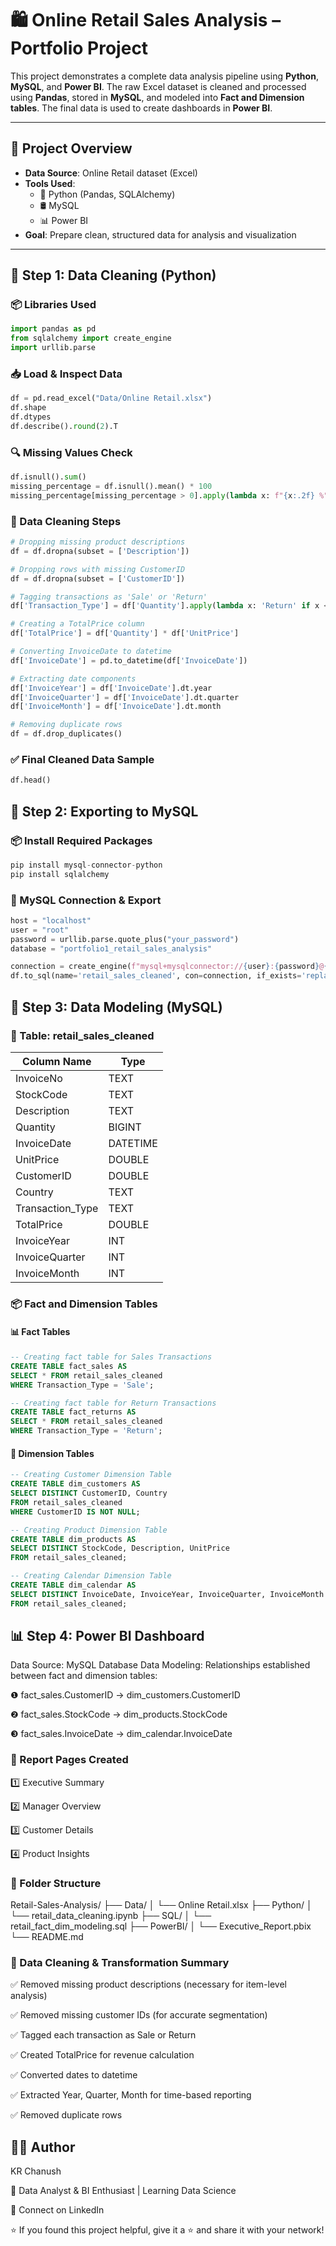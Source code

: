 # 🛍️ Online Retail Sales Analysis – Portfolio Project

This project demonstrates a complete data analysis pipeline using **Python**, **MySQL**, and **Power BI**. The raw Excel dataset is cleaned and processed using **Pandas**, stored in **MySQL**, and modeled into **Fact and Dimension tables**. The final data is used to create dashboards in **Power BI**.

---

## 📌 Project Overview

- **Data Source**: Online Retail dataset (Excel)
- **Tools Used**:
  - 🐍 Python (Pandas, SQLAlchemy)
  - 🛢️ MySQL
  - 📊 Power BI
- **Goal**: Prepare clean, structured data for analysis and visualization

---

## 🧹 Step 1: Data Cleaning (Python)

### 📦 Libraries Used

```python
import pandas as pd
from sqlalchemy import create_engine
import urllib.parse
```

### 📥 Load & Inspect Data
```python
df = pd.read_excel("Data/Online Retail.xlsx")
df.shape
df.dtypes
df.describe().round(2).T
```

### 🔍 Missing Values Check
```python
df.isnull().sum()
missing_percentage = df.isnull().mean() * 100
missing_percentage[missing_percentage > 0].apply(lambda x: f"{x:.2f} %")
```

### 🧼 Data Cleaning Steps
```python
# Dropping missing product descriptions
df = df.dropna(subset = ['Description'])

# Dropping rows with missing CustomerID
df = df.dropna(subset = ['CustomerID'])

# Tagging transactions as 'Sale' or 'Return'
df['Transaction_Type'] = df['Quantity'].apply(lambda x: 'Return' if x < 0 else 'Sale')

# Creating a TotalPrice column
df['TotalPrice'] = df['Quantity'] * df['UnitPrice']

# Converting InvoiceDate to datetime
df['InvoiceDate'] = pd.to_datetime(df['InvoiceDate'])

# Extracting date components
df['InvoiceYear'] = df['InvoiceDate'].dt.year
df['InvoiceQuarter'] = df['InvoiceDate'].dt.quarter
df['InvoiceMonth'] = df['InvoiceDate'].dt.month

# Removing duplicate rows
df = df.drop_duplicates()
```

### ✅ Final Cleaned Data Sample
```python
df.head()
```

## 💾 Step 2: Exporting to MySQL
### 📦 Install Required Packages
```python
pip install mysql-connector-python
pip install sqlalchemy
```

### 🔗 MySQL Connection & Export
```python
host = "localhost"
user = "root"
password = urllib.parse.quote_plus("your_password")
database = "portfolio1_retail_sales_analysis"

connection = create_engine(f"mysql+mysqlconnector://{user}:{password}@{host}/{database}")
df.to_sql(name='retail_sales_cleaned', con=connection, if_exists='replace', index=False)
```

## 🧱 Step 3: Data Modeling (MySQL)
### 📝 Table: retail_sales_cleaned
| Column Name       | Type     |
| ----------------- | -------- |
| InvoiceNo         | TEXT     |
| StockCode         | TEXT     |
| Description       | TEXT     |
| Quantity          | BIGINT   |
| InvoiceDate       | DATETIME |
| UnitPrice         | DOUBLE   |
| CustomerID        | DOUBLE   |
| Country           | TEXT     |
| Transaction\_Type | TEXT     |
| TotalPrice        | DOUBLE   |
| InvoiceYear       | INT      |
| InvoiceQuarter    | INT      |
| InvoiceMonth      | INT      |


### 📦 Fact and Dimension Tables
#### 📊 Fact Tables
```sql
-- Creating fact table for Sales Transactions
CREATE TABLE fact_sales AS
SELECT * FROM retail_sales_cleaned
WHERE Transaction_Type = 'Sale';

-- Creating fact table for Return Transactions
CREATE TABLE fact_returns AS
SELECT * FROM retail_sales_cleaned
WHERE Transaction_Type = 'Return';
```

#### 📐 Dimension Tables
```sql
-- Creating Customer Dimension Table
CREATE TABLE dim_customers AS
SELECT DISTINCT CustomerID, Country
FROM retail_sales_cleaned
WHERE CustomerID IS NOT NULL;

-- Creating Product Dimension Table
CREATE TABLE dim_products AS
SELECT DISTINCT StockCode, Description, UnitPrice
FROM retail_sales_cleaned;

-- Creating Calendar Dimension Table
CREATE TABLE dim_calendar AS
SELECT DISTINCT InvoiceDate, InvoiceYear, InvoiceQuarter, InvoiceMonth
FROM retail_sales_cleaned;
```

## 📊 Step 4: Power BI Dashboard
Data Source: MySQL Database
Data Modeling: Relationships established between fact and dimension tables:

  ❶ fact_sales.CustomerID → dim_customers.CustomerID
  
  ❷ fact_sales.StockCode → dim_products.StockCode
  
  ❸ fact_sales.InvoiceDate → dim_calendar.InvoiceDate


### 📄 Report Pages Created
1️⃣ Executive Summary

2️⃣ Manager Overview

3️⃣ Customer Details

4️⃣ Product Insights


### 📁 Folder Structure
Retail-Sales-Analysis/
├── Data/
│   └── Online Retail.xlsx
├── Python/
│   └── retail_data_cleaning.ipynb
├── SQL/
│   └── retail_fact_dim_modeling.sql
├── PowerBI/
│   └── Executive_Report.pbix
└── README.md


### 🧾 Data Cleaning & Transformation Summary
✅ Removed missing product descriptions (necessary for item-level analysis)

✅ Removed missing customer IDs (for accurate segmentation)

✅ Tagged each transaction as Sale or Return

✅ Created TotalPrice for revenue calculation

✅ Converted dates to datetime

✅ Extracted Year, Quarter, Month for time-based reporting

✅ Removed duplicate rows


## 🙋‍♂️ Author
KR Chanush

🧠 Data Analyst & BI Enthusiast | Learning Data Science

🔗 Connect on LinkedIn



⭐ If you found this project helpful, give it a ⭐ and share it with your network!
